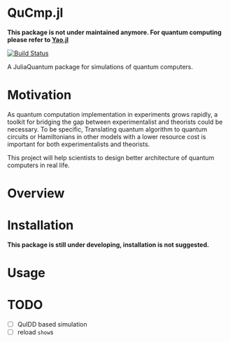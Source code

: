 # QuCmp.jl

**This package is not under maintained anymore. For quantum computing please refer to [Yao.jl](https://yaoquantum.org/)**

[![Build Status](https://travis-ci.org/JuliaQuantum/QuCmp.jl.svg?branch=master)](https://travis-ci.org/JuliaQuantum/QuCmp.jl)

A JuliaQuantum package for simulations of quantum computers.

# Motivation

As quantum computation implementation in experiments grows rapidly, a toolkit for bridging the gap between experimentalist and theorists could be necessary. To be specific, Translating quantum algorithm to quantum circuits or Hamiltonians in other models with a lower resource cost is important for both experimentalists and theorists.

This project will help scientists to design better architecture of quantum computers in real life.

# Overview

# Installation

**This package is still under developing, installation is not suggested.**

# Usage

# TODO

- [ ] QuIDD based simulation
- [ ] reload `show`s

